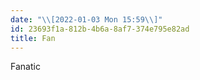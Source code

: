 ```yaml
---
date: "\\[2022-01-03 Mon 15:59\\]"
id: 23693f1a-812b-4b6a-8af7-374e795e82ad
title: Fan
---
```


Fanatic
